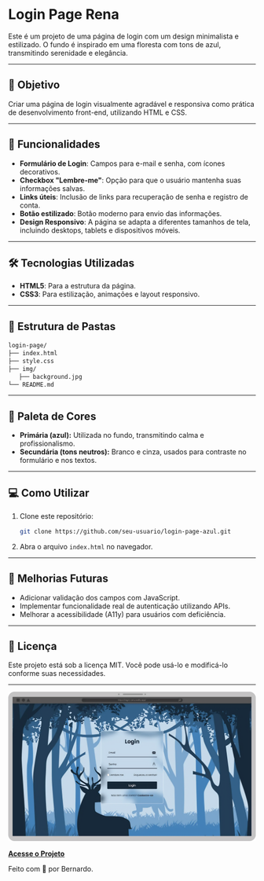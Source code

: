 # Login Page Rena

Este é um projeto de uma página de login com um design minimalista e estilizado. O fundo é inspirado em uma floresta com tons de azul, transmitindo serenidade e elegância.

---

## 🎯 Objetivo
Criar uma página de login visualmente agradável e responsiva como prática de desenvolvimento front-end, utilizando HTML e CSS.

---

## 🚀 Funcionalidades
- **Formulário de Login**: Campos para e-mail e senha, com ícones decorativos.
- **Checkbox "Lembre-me"**: Opção para que o usuário mantenha suas informações salvas.
- **Links úteis**: Inclusão de links para recuperação de senha e registro de conta.
- **Botão estilizado**: Botão moderno para envio das informações.
- **Design Responsivo**: A página se adapta a diferentes tamanhos de tela, incluindo desktops, tablets e dispositivos móveis.

---

## 🛠️ Tecnologias Utilizadas
- **HTML5**: Para a estrutura da página.
- **CSS3**: Para estilização, animações e layout responsivo.

---

## 📂 Estrutura de Pastas
```
login-page/
├── index.html
├── style.css
├── img/
   ├── background.jpg
└── README.md
```

---

## 🎨 Paleta de Cores
- **Primária (azul):** Utilizada no fundo, transmitindo calma e profissionalismo.
- **Secundária (tons neutros):** Branco e cinza, usados para contraste no formulário e nos textos.

---

## 💻 Como Utilizar
1. Clone este repositório:
   ```bash
   git clone https://github.com/seu-usuario/login-page-azul.git
   ```
2. Abra o arquivo `index.html` no navegador.

---

## 🌟 Melhorias Futuras
- Adicionar validação dos campos com JavaScript.
- Implementar funcionalidade real de autenticação utilizando APIs.
- Melhorar a acessibilidade (A11y) para usuários com deficiência.

---

## 📜 Licença
Este projeto está sob a licença MIT. Você pode usá-lo e modificá-lo conforme suas necessidades.

---

![Mockup da página](./img/mockup.png)

**[Acesse o Projeto](https://login-rena.netlify.app/)**

Feito com 💙 por Bernardo.
